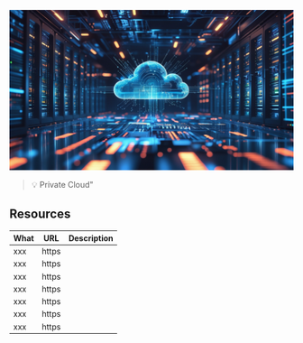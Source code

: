 
![Private Cloud](images/private_cloud.jpg "Private Cloud")

> :bulb: Private Cloud"




## Resources
| What | URL | Description |
| ----------- | ----------- | ----------- |
| xxx | https |  |
| xxx | https |  |
| xxx | https |  |
| xxx | https |  |
| xxx | https |  |
| xxx | https |  |
| xxx | https |  |

